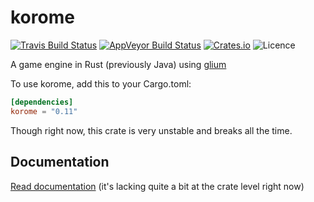 # korome
[![Travis Build Status](https://img.shields.io/travis/LFalch/korome.svg?style=flat-square)](https://travis-ci.org/LFalch/korome)
[![AppVeyor Build Status](https://ci.appveyor.com/api/projects/status/github/LFalch/korome?branch=master&svg=true)](https://ci.appveyor.com/project/LFalch/korome)
[![Crates.io](https://img.shields.io/crates/v/korome.svg?style=flat-square)](https://crates.io/crates/korome)
![Licence](https://img.shields.io/crates/l/korome.svg?style=flat-square)

A game engine in Rust (previously Java) using [glium](https://github.com/tomaka/glium)

To use korome, add this to your Cargo.toml:
```toml
[dependencies]
korome = "0.11"
```

Though right now, this crate is very unstable and breaks all the time.

## Documentation

[Read documentation](http://lfalch.github.io/korome/korome/) (it's lacking quite a bit at the crate level right now)
